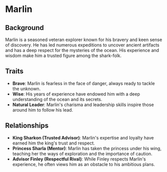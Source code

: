 # Marlin

## Background

Marlin is a seasoned veteran explorer known for his bravery and keen sense of discovery. He has led numerous expeditions
to uncover ancient artifacts and has a deep respect for the mysteries of the ocean. His experience and wisdom make him a
trusted figure among the shark-folk.

## Traits

- **Brave**: Marlin is fearless in the face of danger, always ready to tackle the unknown.
- **Wise**: His years of experience have endowed him with a deep understanding of the ocean and its secrets.
- **Natural Leader**: Marlin's charisma and leadership skills inspire those around him to follow his lead.

## Relationships

- **King Sharkon (Trusted Advisor)**: Marlin's expertise and loyalty have earned him the king's trust and respect.
- **Princess Sharla (Mentor)**: Marlin has taken the princess under his wing, teaching her the ways of exploration and
  the importance of caution.
- **Advisor Finley (Respectful Rival)**: While Finley respects Marlin's experience, he often views him as an obstacle to
  his ambitious plans.
